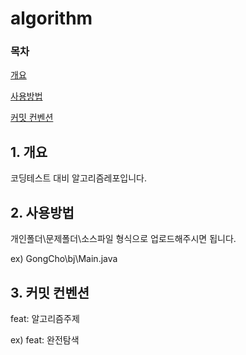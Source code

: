 # algorithm
### 목차
[개요](#1-개요)

[사용방법](#2-사용방법)

[커밋 컨벤션](#3-커밋-컨벤션)

## 1. 개요

코딩테스트 대비 알고리즘레포입니다.

## 2. 사용방법
개인폴더\문제폴더\소스파일 형식으로 업로드해주시면 됩니다.

ex)
GongCho\bj\Main.java

## 3. 커밋 컨벤션
 feat: 알고리즘주제
 
 ex)
 feat: 완전탐색
